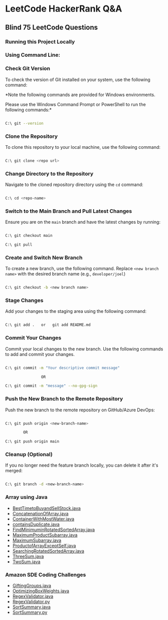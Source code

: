 # LeetCode HackerRank Q&A

## Blind 75 LeetCode Questions

### Running this Project Locally

### Using Command Line:

### Check Git Version

 

To check the version of Git installed on your system, use the following command:

 

*Note the following commands are provided for Windows environments.

Please use the Windows Command Prompt or PowerShell to run the following commands:*

 

```sh

C:\ git --version

```

 

### Clone the Repository

 

To clone this repository to your local machine, use the following command:

 

```sh

C:\ git clone <repo url>

```

 

### Change Directory to the Repository

 

Navigate to the cloned repository directory using the `cd` command:

 

```sh

C:\ cd <repo-name>

```

 

### Switch to the Main Branch and Pull Latest Changes

 

Ensure you are on the `main` branch and have the latest changes by running:

 

```sh

C:\ git checkout main

C:\ git pull

```

 

### Create and Switch New Branch

 

To create a new branch, use the following command. Replace `<new branch name>` with the desired branch name (e.g., `developer/joel`)

```sh

C:\ git checkout -b <new branch name>

```

 

### Stage Changes

 

Add your changes to the staging area using the following command:

 

```sh

C:\ git add .   or   git add README.md


```

 

### Commit Your Changes

 

Commit your local changes to the new branch. Use the following commands to add and commit your changes.

 

```sh

C:\ git commit -m "Your descriptive commit message"

                OR

C:\ git commit -m "message" --no-gpg-sign
```

 

### Push the New Branch to the Remote Repository

 

Push the new branch to the remote repository on GitHub/Azure DevOps:

 

```sh

C:\ git push origin <new-branch-name>

        OR

C:\ git push origin main
```

 

### Cleanup (Optional)

 

If you no longer need the feature branch locally, you can delete it after it's merged:

 

```sh

C:\ git branch -d <new-branch-name>

```

### Array using Java

- [BestTimetoBuyandSellStock.java](https://github.com/JoelTiku/LeetCode-HackerRank-Coding-Solutions/blob/main/Array%20%26%20Hashing/BestTimetoBuyandSellStock.java)
- [ConcatenationOfArray.java](https://github.com/JoelTiku/LeetCode-HackerRank-Coding-Solutions/blob/main/Array%20%26%20Hashing/ConcatenationOfArray.java)
- [ContainerWithMostWater.java](https://github.com/JoelTiku/LeetCode-HackerRank-Coding-Solutions/blob/main/Array%20%26%20Hashing/ContainerWithMostWater.java)
- [containsDuplicate.java](https://github.com/JoelTiku/LeetCode-HackerRank-Coding-Solutions/blob/main/Array%20%26%20Hashing/containsDuplicate.java)
- [FindMinimuminRotatedSortedArray.java](https://github.com/JoelTiku/LeetCode-HackerRank-Coding-Solutions/blob/main/Array%20%26%20Hashing/FindMinimuminRotatedSortedArray.java)
- [MaximumProductSubarray.java](https://github.com/JoelTiku/LeetCode-HackerRank-Coding-Solutions/blob/main/Array%20%26%20Hashing/MaximumProductSubarray.java)
- [MaximumSubarray.java](https://github.com/JoelTiku/LeetCode-HackerRank-Coding-Solutions/blob/main/Array%20%26%20Hashing/MaximumSubarray.java)
- [ProductofArrayExceptSelf.java](https://github.com/JoelTiku/LeetCode-HackerRank-Coding-Solutions/blob/main/Array%20%26%20Hashing/ProductofArrayExceptSelf.java)
- [SearchingRotatedSortedArray.java](https://github.com/JoelTiku/LeetCode-HackerRank-Coding-Solutions/blob/main/Array%20%26%20Hashing/SearchingRotatedSortedArray.java)
- [ThreeSum.java](https://github.com/JoelTiku/LeetCode-HackerRank-Coding-Solutions/blob/main/Array%20%26%20Hashing/ThreeSum.java)
- [TwoSum.java](https://github.com/JoelTiku/LeetCode-HackerRank-Coding-Solutions/blob/main/Array%20%26%20Hashing/TwoSum.java)







### Amazon SDE Coding Challenges

- [GiftingGroups.java](https://github.com/JoelTiku/LeetCode-HackerRank-Coding-Solutions/blob/main/Companies/Amazon/GiftingGroups.java)
- [OptimizingBoxWeights.java](https://github.com/JoelTiku/LeetCode-HackerRank-Coding-Solutions/blob/main/Companies/Amazon/OptimizingBoxWeights.java)
- [RegexValidator.java](https://github.com/JoelTiku/LeetCode-HackerRank-Coding-Solutions/blob/main/Companies/Amazon/RegexValidator.java)
- [RegexValidator.py](https://github.com/JoelTiku/LeetCode-HackerRank-Coding-Solutions/blob/main/Companies/Amazon/RegexValidator.py)
- [SortSummary.java](https://github.com/JoelTiku/LeetCode-HackerRank-Coding-Solutions/blob/main/Companies/Amazon/SortSummary.java)
- [SortSummary.py](https://github.com/JoelTiku/LeetCode-HackerRank-Coding-Solutions/blob/main/Companies/Amazon/SortSummary.py)